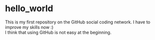 # hello_world
This is my first repository on the GitHub social coding network. I have to improve my skills now :) <br />
I think that using GitHub is not easy at the beginning. 
